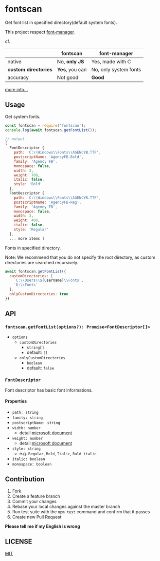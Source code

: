 # fontscan

Get font list in specified directory(default system fonts).

This project respect [font-manager](https://github.com/foliojs/font-manager).

cf.

||fontscan|font-manager|
|---|---|---|
|native|No, **only JS**|Yes, made with C|
|**custom directories**|**Yes**, you can|No, only system fonts|
|accuracy|Not good|**Good**|

[more info...](https://github.com/ssssota/fontscan-vs-font-manager)

## Usage

Get system fonts.

```js
const fontscan = require('fontscan');
console.log(await fontscan.getFontList());

// output
[
  FontDescriptor {
    path: 'C:\\Windows\\Fonts\\AGENCYB.TTF',
    postscriptName: 'AgencyFB-Bold',
    family: 'Agency FB',
    monospace: false,
    width: 3,
    weight: 700,
    italic: false,
    style: 'Bold'
  },
  FontDescriptor {
    path: 'C:\\Windows\\Fonts\\AGENCYR.TTF',
    postscriptName: 'AgencyFB-Reg',
    family: 'Agency FB',
    monospace: false,
    width: 3,
    weight: 400,
    italic: false,
    style: 'Regular'
  },
  ... more items ]
```

Fonts in specified directory.

Note: We recommend that you do not specify the root directory, as custom directories are searched recursively.

```js
await fontscan.getFontList({
  customDirectories: [
    `C:\\Users\\${username}\\Fonts`,
    `D:\\Fonts`
  ],
  onlyCustomDirectories: true
})
```

## API

### `fontscan.getFontList(options?): Promise<FontDescriptor[]>`

- `options`
  - `customDirectories`
    - `string[]`
    - default: `[]`
  - `onlyCustomDirectories`
    - `boolean`
    - default: `false`

### `FontDescriptor`

Font descriptor has basic font informations.

#### Properties

- `path: string`
- `family: string`
- `postscriptName: string`
- `width: number`
  - detail [microsoft document](https://docs.microsoft.com/en-us/typography/opentype/spec/os2#uswidthclass)
- `weight: number`
  - detail [microsoft document](https://docs.microsoft.com/en-us/typography/opentype/spec/os2#usweightclass)
- `style: string`
  - e.g. `Regular`, `Bold`, `Italic`, `Bold italic`
- `italic: boolean`
- `monospace: boolean`

## Contribution

1. Fork
2. Create a feature branch
3. Commit your changes
4. Rebase your local changes against the master branch
5. Run test suite with the `npm test` command and confirm that it passes
6. Create new Pull Request

**Please tell me if my English is wrong**

## LICENSE

[MIT](LICENSE)
